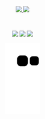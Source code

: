 
  ##
 

<div align="center">
  <a href="https://github.com/palomaedeltrudes">
  <img height="160em" src="https://github-readme-stats.vercel.app/api?username=palomaedeltrudes&show_icons=true&theme=radical&include_all_commits=true&count_private=true"/>
  <img height="160em" src="https://github-readme-stats.vercel.app/api/top-langs/?username=palomaedeltrudes&layout=compact&langs_count=7&theme=dracula"/>

</div>
<div style="display: inline_block"><br>
</div>
  
  ##
 
<div align="center"> 
  <a href="https://instagram.com/palomaedeltrudes" target="_blank"><img src="https://img.shields.io/badge/-Instagram-%23E4405F?style=for-the-badge&logo=instagram&logoColor=white" target="_blank"></a>
  <a href = "mailto:lomita.trudys@gmail.com"><img src="https://img.shields.io/badge/-Gmail-%23333?style=for-the-badge&logo=gmail&logoColor=white" target="_blank"></a>
  <a href="https://www.linkedin.com/in/paloma-edeltrudes-088510247" target="_blank"><img src="https://img.shields.io/badge/-LinkedIn-%230077B5?style=for-the-badge&logo=linkedin&logoColor=white" target="_blank"></a> 
 
  ![Snake animation](https://github.com/rafaballerini/rafaballerini/blob/output/github-contribution-grid-snake.svg)
 
</div>

